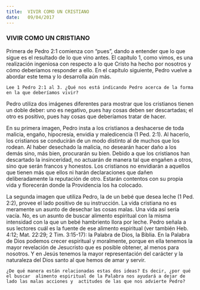 ```yaml
---
title:  VIVIR COMO UN CRISTIANO
date:   09/04/2017
---
```


### VIVIR COMO UN CRISTIANO

Primera de Pedro 2:1 comienza con “pues”, dando a entender que lo que sigue es el resultado de lo que vino antes. El capítulo 1, como vimos, es una realización ingeniosa con respecto a lo que Cristo ha hecho por nosotros y cómo  deberíamos responder a ello. En el capítulo siguiente, Pedro vuelve a abordar este tema y lo desarrolla aún más. 

`Lee 1 Pedro 2:1 al 3. ¿Qué nos está indicando Pedro acerca de la forma en la que deberíamos vivir?`

Pedro utiliza dos imágenes diferentes para mostrar que los cristianos tienen un doble deber: uno es negativo,  pues hay cosas deben ser descartadas; el otro es positivo, pues hay cosas que deberíamos tratar de hacer. 

En su primera imagen, Pedro insta a los cristianos a deshacerse de toda malicia, engaño, hipocresía, envidia y  maledicencia (1 Ped. 2:1). Al hacerlo, los cristianos se conducirán de un modo distinto al de muchos que los  rodean. Al haber desechado la malicia, no desearán hacer daño a los demás sino, más bien, procurarán su bien.  Debido a que los cristianos han descartado la insinceridad, no actuarán de manera tal que engañen a otros, sino  que serán francos y honestos. Los cristianos no envidiarán a aquellos que tienen más que ellos ni harán  declaraciones que dañen deliberadamente la reputación de otro. Estarán contentos con su propia vida y florecerán  donde la Providencia los ha colocado.

La segunda imagen que utiliza Pedro, la de un bebé que desea leche (1 Ped. 2:2), provee el lado positivo de su  instrucción. La vida cristiana no es meramente un asunto de desechar las cosas malas. Una vida así sería vacía.  No, es un asunto de buscar alimento espiritual con la misma intensidad con la que un bebé hambriento llora por  leche. Pedro señala a sus lectores cuál es la fuente de ese alimento espiritual (ver también Heb. 4:12; Mat. 22:29;  2 Tim. 3:15-17): la Palabra de Dios, la Biblia. En la Palabra de Dios podemos crecer espiritual y moralmente,  porque en ella tenemos la mayor revelación de Jesucristo que es posible obtener, al menos para nosotros. Y en  Jesús tenemos la mayor representación del carácter y la naturaleza del Dios santo al que hemos de amar y servir.  

`¿De qué manera están relacionadas estas dos ideas? Es decir, ¿por qué el buscar  alimento espiritual de la Palabra nos ayudará a dejar de lado las malas acciones y  actitudes de las que nos advierte Pedro?`